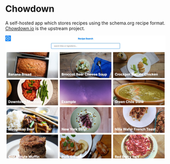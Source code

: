 # Chowdown

A self-hosted app which stores recipes using the schema.org recipe format. [Chowdown.io](http://chowdown.io/) is the upstream project.

![chowdown](chowdown.jpg)

